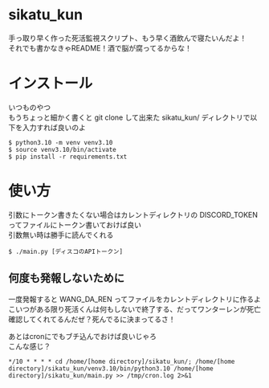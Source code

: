 # sikatu_kun
手っ取り早く作った死活監視スクリプト、もう早く酒飲んで寝たいんだよ！  
それでも書かなきゃREADME！酒で脳が腐ってるからな！

# インストール
いつものやつ  
もうちょっと細かく書くと git clone して出来た sikatu_kun/ ディレクトリで以下を入力すれば良いのよ
```
$ python3.10 -m venv venv3.10
$ source venv3.10/bin/activate
$ pip install -r requirements.txt
```

# 使い方
引数にトークン書きたくない場合はカレントディレクトリの DISCORD_TOKEN ってファイルにトークン書いておけば良い  
引数無い時は勝手に読んでくれる
```
$ ./main.py [ディスコのAPIトークン]
```

## 何度も発報しないために
一度発報すると WANG_DA_REN ってファイルをカレントディレクトリに作るよ  
こいつがある限り死活くんは何もしないで終了する、だってワンターレンが死亡確認してくれてるんだぜ？死んでるに決まってるさ！  
  
あとはcronにでもブチ込んでおけば良いじゃろ  
こんな感じ？
```
*/10 * * * * cd /home/[home directory]/sikatu_kun/; /home/[home directory]/sikatu_kun/venv3.10/bin/python3.10 /home/[home directory]/sikatu_kun/main.py >> /tmp/cron.log 2>&1
```
